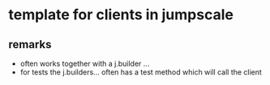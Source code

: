 # template for clients in jumpscale

## remarks

- often works together with a j.builder ...
- for tests the j.builders... often has a test method which will call the client


